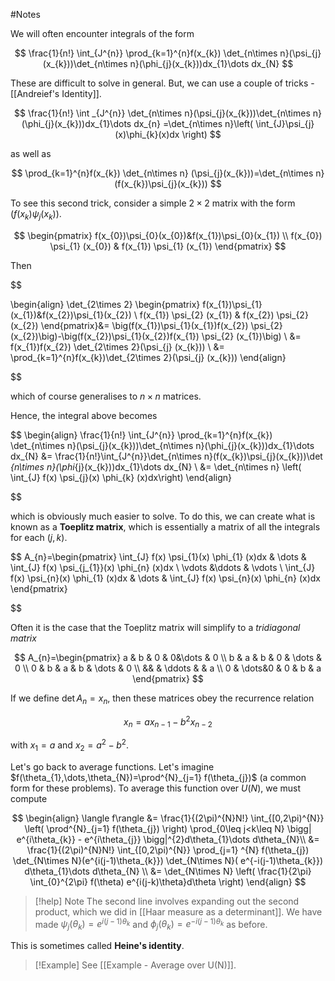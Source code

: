#Notes 

We will often encounter integrals of the form 

$$
\frac{1}{n!} \int_{J^{n}} \prod_{k=1}^{n}f(x_{k}) \det_{n\times n}(\psi_{j}(x_{k}))\det_{n\times n}(\phi_{j}(x_{k}))dx_{1}\dots dx_{N}
$$

These are difficult to solve in general. But, we can use a couple of tricks - [[Andreief's Identity]].

$$
\frac{1}{n!} \int _{J^{n}} \det_{n\times n}(\psi_{j}(x_{k}))\det_{n\times n}(\phi_{j}(x_{k}))dx_{1}\dots dx_{n} =\det_{n\times n}\left( \int_{J}\psi_{j}(x)\phi_{k}(x)dx \right)
$$

as well as 

$$
\prod_{k=1}^{n}f(x_{k}) \det_{n\times n} (\psi_{j}(x_{k}))=\det_{n\times n}(f(x_{k})\psi_{j}(x_{k}))
$$

To see this second trick, consider a simple $2\times 2$ matrix with the form $(f(x_{k})\psi_{j}(x_{k}))$.

$$
\begin{pmatrix}
f(x_{0})\psi_{0}(x_{0})&f(x_{1})\psi_{0}(x_{1}) \\
f(x_{0}) \psi_{1} (x_{0}) & f(x_{1}) \psi_{1} (x_{1})
\end{pmatrix}
$$

Then 

$$

\begin{align}
\det_{2\times 2} \begin{pmatrix}
f(x_{1})\psi_{1}(x_{1})&f(x_{2})\psi_{1}(x_{2}) \\
f(x_{1}) \psi_{2} (x_{1}) & f(x_{2}) \psi_{2} (x_{2})
\end{pmatrix}&= \big(f(x_{1})\psi_{1}(x_{1})f(x_{2}) \psi_{2} (x_{2})\big)-\big(f(x_{2})\psi_{1}(x_{2})f(x_{1}) \psi_{2} (x_{1})\big) \\
&= f(x_{1})f(x_{2}) \det_{2\times 2}(\psi_{j} (x_{k}))  \\
&= \prod_{k=1}^{n}f(x_{k})\det_{2\times 2}(\psi_{j} (x_{k})) 
\end{align}

$$

which of course generalises to $n\times n$ matrices.

Hence, the integral above becomes 

$$
\begin{align}
\frac{1}{n!} \int_{J^{n}} \prod_{k=1}^{n}f(x_{k}) \det_{n\times n}(\psi_{j}(x_{k}))\det_{n\times n}(\phi_{j}(x_{k}))dx_{1}\dots dx_{N} &= \frac{1}{n!}\int_{J^{n}}\det_{n\times n}(f(x_{k})\psi_{j}(x_{k}))\det _{n\times n}(\phi_{j}(x_{k}))dx_{1}\dots dx_{N} \\
&= \det_{n\times n} \left( \int_{J} f(x) \psi_{j}(x) \phi_{k} (x)dx\right)
\end{align}

$$

which is obviously much easier to solve. To do this, we can create what is known as a **Toeplitz matrix**, which is essentially a matrix of all the integrals for each $(j,k)$.

$$
A_{n}=\begin{pmatrix} 
 \int_{J} f(x) \psi_{1}(x) \phi_{1} (x)dx &  \dots & \int_{J} f(x) \psi_{j_{1}}(x) \phi_{n} (x)dx \\
  \vdots &\ddots & \vdots   \\
 \int_{J} f(x) \psi_{n}(x) \phi_{1} (x)dx & \dots &  \int_{J} f(x) \psi_{n}(x) \phi_{n} (x)dx
\end{pmatrix} 

$$

Often it is the case that the Toeplitz matrix will simplify to a *tridiagonal matrix*

$$
A_{n}=\begin{pmatrix}
a & b & 0 & 0&\dots & 0 \\
b & a & b & 0 & \dots & 0  \\
0 & b & a & b  & \dots & 0 \\
&&  & \ddots   &  & a \\
0 &  \dots&0 & 0 & b & a
\end{pmatrix}
$$

If we define $\det A_{n}=x_{n}$, then these matrices obey the recurrence relation

$$
x_{n}=ax_{n-1}-b^2x_{n-2}
$$

with $x_{1}=a$ and $x_{2}=a^2-b^2$.

Let's go back to average functions. Let's imagine $f(\theta_{1},\dots,\theta_{N})=\prod^{N}_{j=1} f(\theta_{j})$ (a common form for these problems). To average this function over $U(N)$, we must compute 

$$
\begin{align}
 \langle f\rangle &= \frac{1}{(2\pi)^{N}N!} \int_{[0,2\pi)^{N}} \left( \prod^{N}_{j=1} f(\theta_{j}) \right) \prod_{0\leq j<k\leq N} \bigg| e^{i\theta_{k}} - e^{i\theta_{j}} \bigg|^{2}d\theta_{1}\dots d\theta_{N}\\
&= \frac{1}{(2\pi)^{N}N!} \int_{[0,2\pi)^{N}} \prod_{j=1} ^{N} f(\theta_{j}) \det_{N\times N}(e^{i(j-1)\theta_{k}}) \det_{N\times N}( e^{-i(j-1)\theta_{k}}) d\theta_{1}\dots d\theta_{N} \\
&= \det_{N\times N} \left(  \frac{1}{2\pi} \int_{0}^{2\pi} f(\theta) e^{i(j-k)\theta}d\theta \right)
\end{align}
	$$

> [!help] Note
> The second line involves expanding out the second product, which we did in [[Haar measure as a determinant]]. We have made $\psi_{j}(\theta_{k})=e^{i(j-1)\theta_{k}}$ and $\phi_{j}(\theta_{k})=e^{-i(j-1)\theta_{k}}$ as before. 

This is sometimes called **Heine's identity**.


> [!Example] See [[Example - Average over U(N)]].




